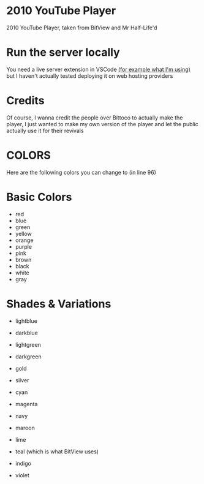 # 2010 YouTube Player
2010 YouTube Player, taken from BitView and Mr Half-Life'd

# Run the server locally
You need a live server extension in VSCode [(for example what I'm using)](https://open-vsx.org/vscode/item?itemName=ritwickdey.LiveServer) but I haven't actually tested deploying it on web hosting providers

# Credits
Of course, I wanna credit the people over Bittoco to actually make the player, I just wanted to make my own version of the player and let the public actually use it for their revivals

# COLORS
Here are the following colors you can change to (in line 96)
# Basic Colors

* red
* blue
* green
* yellow
* orange
* purple
* pink
* brown
* black
* white
* gray
  
# Shades & Variations
* lightblue
* darkblue
* lightgreen
* darkgreen
* gold
* silver
* cyan
* magenta
* navy
* maroon

* lime
* teal (which is what BitView uses)
* indigo
* violet
